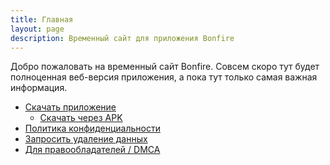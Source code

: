 ```yaml
---
title: Главная
layout: page
description: Временный сайт для приложения Bonfire
---
```


Добро пожаловать на временный сайт Bonfire. Совсем скоро тут будет полноценная
веб-версия приложения, а пока тут только самая важная информация.

* [Скачать приложение](https://play.google.com/store/apps/details?id=sh.sit.bonfire)
  * [Скачать через APK](/bonfire2.apk)
* [Политика конфиденциальности](/page/privacy)
* [Запросить удаление данных](/page/delete)
* [Для правообладателей / DMCA](/page/copyright)
